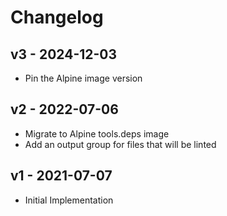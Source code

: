 # Changelog

## v3 - 2024-12-03

- Pin the Alpine image version

## v2 - 2022-07-06

- Migrate to Alpine tools.deps image
- Add an output group for files that will be linted

## v1 - 2021-07-07

- Initial Implementation
